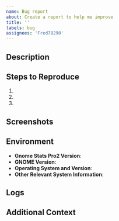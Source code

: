 ```yaml
---
name: Bug report
about: Create a report to help me improve
title: ''
labels: bug
assignees: 'Fred78290'
---
```


## Description

<!-- A clear and detailed description of what the bug is. Include what you expected to happen and what actually happened. -->

## Steps to Reproduce

<!-- Steps to reproduce the behavior: -->

1.
2.
3. <!-- Add more steps if necessary -->

## Screenshots

<!-- If applicable, add screenshots to help explain your problem. -->

## Environment

<!-- Please complete the following information -->

-   **Gnome Stats Pro2 Version**:
-   **GNOME Version**:
-   **Operating System and Version**:
-   **Other Relevant System Information**:

## Logs

<!-- Include relevant logs or error messages if available. -->

## Additional Context

<!-- Add any other context about the problem here. -->
